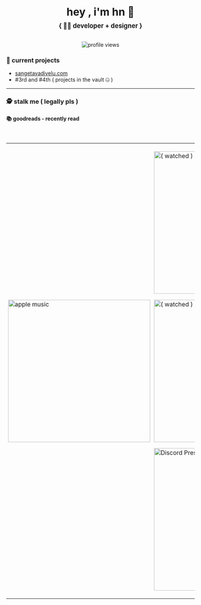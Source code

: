 <div align="center">
<h1 style="margin-top: 0px; margin-bottom: 10px;">hey , i'm hn 👋</h1>
<p style="margin-top: 5px; font-size: 1.2em; font-weight: bold;">{ 🧑‍💻 developer + designer }</p>
<img src="https://komarev.com/ghpvc/?username=hnitch&style=flat-square" alt="profile views" style="margin-top: 15px;"/>
</div>

### 📂 current projects

<ul>
  <li><a href="https://sangetavadivelu.com" target="_blank" rel="noopener noreferrer">sangetavadivelu.com</a></li>
  <li>#3rd and #4th ( projects in the vault 🤐 )</li>
</ul>
<hr>

### 🕵️ stalk me ( legally pls )
#### 📚 goodreads - recently read
<!-- GOODREADS-LIST:START -->
<!-- GOODREADS-LIST:END -->
<br />
<div align="center">
  <table border="0" cellpadding="0" cellspacing="0">
    <tr valign="middle">
      
  <td style="padding: 5px;">
        <img width="380" src="https://music-profile.rayriffy.com/theme/dark.svg?uid=000568.fa0178bfed7a4356a5b20a996b4824a4.1200" alt="apple music">
      </td>
      
  <td style="padding: 5px;">
        <div>
          <p>
            <a style="text-decoration: none;" href="https://letterboxd.com/hnitch/" target="_blank" rel="noopener noreferrer">
              <img width="380" src="https://letterboxd-badge.vercel.app/hnitch/svg" alt="( watched ) last watched film">
            </a>
          </p>
          
  <p>
            <a style="text-decoration: none;" href="https://letterboxd.com/hnitch/" target="_blank" rel="noopener noreferrer">
              <img width="380" src="https://letterboxd-badge.vercel.app/hnitch/svg?index=1" alt="( watched ) letterboxd film #2">
            </a>
          </p>
          
  <p>
            <a href="https://discord.com/users/690729789702537336" target="_blank" rel="noopener noreferrer">
              <img width="380" src="https://lanyard.cnrad.dev/api/690729789702537336?theme=dark&bg=00000000&borderRadius=8px" alt="Discord Presence">
            </a>
          </p>
        </div>
      </td>
      
  </tr>
  </table>
</div>
